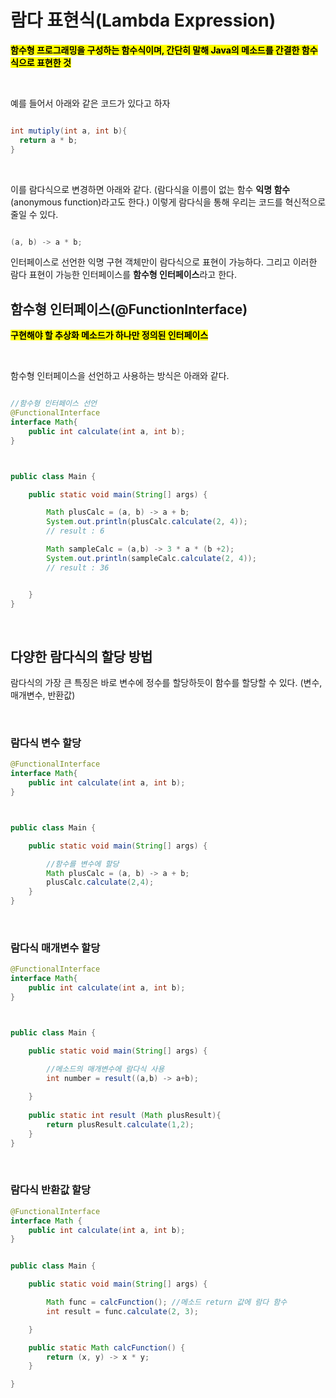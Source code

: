 # 람다 표현식(Lambda Expression)

<mark>**함수형 프로그래밍을 구성하는 함수식이며, 간단히 말해 Java의 메소드를 간결한 함수 식으로 표현한 것**</mark>

</br>


예를 들어서 아래와 같은 코드가 있다고 하자

```java

int mutiply(int a, int b){
  return a * b;
}

```

</br>

이를 람다식으로 변경하면 아래와 같다. (람다식을 이름이 없는 함수 **익명 함수**(anonymous function)라고도 한다.) 이렇게 람다식을 통해 우리는 코드를 혁신적으로 줄일 수 있다.

```java

(a, b) -> a * b;

```

인터페이스로 선언한 익명 구현 객체만이 람다식으로 표현이 가능하다. 그리고 이러한 람다 표현이 가능한 인터페이스를 **함수형 인터페이스**라고 한다.



## 함수형 인터페이스(@FunctionInterface)

<mark>**구현해야 할 추상화 메소드가 하나만 정의된 인터페이스**</mark>

</br>

함수형 인터페이스을 선언하고 사용하는 방식은 아래와 같다.

```java

//함수형 인터페이스 선언
@FunctionalInterface
interface Math{
    public int calculate(int a, int b);
}



public class Main {

    public static void main(String[] args) {

        Math plusCalc = (a, b) -> a + b;
        System.out.println(plusCalc.calculate(2, 4));
        // result : 6

        Math sampleCalc = (a,b) -> 3 * a * (b +2);
        System.out.println(sampleCalc.calculate(2, 4));
        // result : 36


    }
}

```

</br>


## 다양한 람다식의 할당 방법

람다식의 가장 큰 특징은 바로 변수에 정수를 할당하듯이 함수를 할당할 수 있다. (변수, 매개변수, 반환값)

</br>


### 람다식 변수 할당 

```java
@FunctionalInterface
interface Math{
    public int calculate(int a, int b);
}



public class Main {

    public static void main(String[] args) {

        //함수를 변수에 할당
        Math plusCalc = (a, b) -> a + b;
        plusCalc.calculate(2,4);
    }
}


```


</br>


### 람다식 매개변수 할당 

```java
@FunctionalInterface
interface Math{
    public int calculate(int a, int b);
}



public class Main {

    public static void main(String[] args) {

        //메소드의 매개변수에 람다식 사용
        int number = result((a,b) -> a+b);
        
    }
    
    public static int result (Math plusResult){
        return plusResult.calculate(1,2);
    }
}

```


</br>



### 람다식 반환값 할당


```java
@FunctionalInterface
interface Math {
    public int calculate(int a, int b);
}


public class Main {

    public static void main(String[] args) {

        Math func = calcFunction(); //메소드 return 값에 람다 함수
        int result = func.calculate(2, 3);

    }

    public static Math calcFunction() {
        return (x, y) -> x * y;
    }

}

```


</br>
